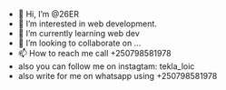 - 👋 Hi, I’m @26ER
- 👀 I’m interested in web development.
- 🌱 I’m currently learning web dev
- 💞️ I’m looking to collaborate on ...
- 📫 How to reach me call +250798581978
- also you can follow me on instagtam: tekla_loic
- also write for me on whatsapp using +250798581978

<!---
26ER/26ER is a ✨ special ✨ repository because its `README.md` (this file) appears on your GitHub profile.
You can click the Preview link to take a look at your changes.
--->
